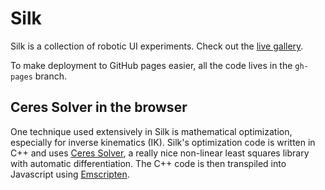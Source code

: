 # Silk

Silk is a collection of robotic UI experiments. Check out the [live gallery](http://djbutler.github.io/silk/).

To make deployment to GitHub pages easier, all the code lives in the `gh-pages` branch.

## Ceres Solver in the browser

One technique used extensively in Silk is mathematical optimization, especially for inverse kinematics (IK). Silk's optimization code is written in C++ and uses [Ceres Solver](http://www.ceres-solver.org/), a really nice non-linear least squares library with automatic differentiation. The C++ code is then transpiled into Javascript using [Emscripten](http://kripken.github.io/emscripten-site/).
